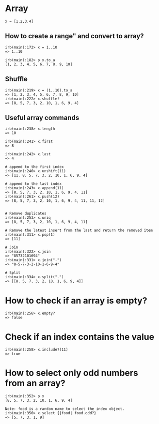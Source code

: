 # Array
```
x = [1,2,3,4]
```

## How to create a range" and convert to array?
```
irb(main):172> x = 1..10
=> 1..10

irb(main):182> p x.to_a
[1, 2, 3, 4, 5, 6, 7, 8, 9, 10]
```

## Shuffle
```
irb(main):219> x = (1..10).to_a
=> [1, 2, 3, 4, 5, 6, 7, 8, 9, 10]
irb(main):222> x.shuffle!
=> [8, 5, 7, 3, 2, 10, 1, 6, 9, 4]
```

## Useful array commands
```
irb(main):238> x.length
=> 10

irb(main):241> x.first
=> 8

irb(main):242> x.last
=> 4

# append to the first index
irb(main):246> x.unshift(11)
=> [11, 8, 5, 7, 3, 2, 10, 1, 6, 9, 4]

# append to the last index
irb(main):243> x.append(11)
=> [8, 5, 7, 3, 2, 10, 1, 6, 9, 4, 11]
irb(main):261> x.push(12)
=> [8, 5, 7, 3, 2, 10, 1, 6, 9, 4, 11, 11, 12]


# Remove duplicates
irb(main):253> x.uniq
=> [8, 5, 7, 3, 2, 10, 1, 6, 9, 4, 11]

# Remove the latest insert from the last and return the removed item
irb(main):311> x.pop(1)
=> [11]

# Join
irb(main):322> x.join
=> "85732101694"
irb(main):331> x.join("-")
=> "8-5-7-3-2-10-1-6-9-4"

# Split
irb(main):334> x.split("-")
=> [[8, 5, 7, 3, 2, 10, 1, 6, 9, 4]]
```

# How to check if an array is empty?
```
irb(main):256> x.empty?
=> false
```

# Check if an index contains the value
```
irb(main):258> x.include?(11)
=> true
```

# How to select only odd numbers from an array?
```
irb(main):352> p x
[8, 5, 7, 3, 2, 10, 1, 6, 9, 4]

Note: food is a random name to select the index object.
irb(main):356> x.select {|food| food.odd?}
=> [5, 7, 3, 1, 9]
```